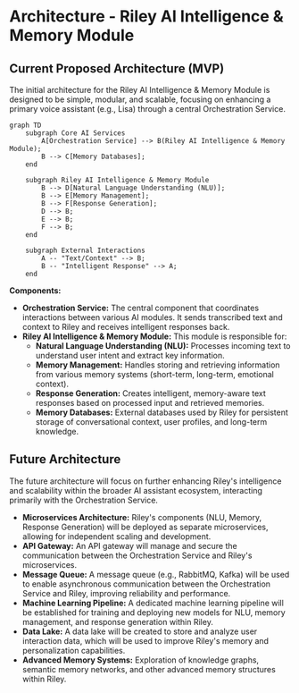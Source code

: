 # Architecture - Riley AI Intelligence & Memory Module

## Current Proposed Architecture (MVP)

The initial architecture for the Riley AI Intelligence & Memory Module is designed to be simple, modular, and scalable, focusing on enhancing a primary voice assistant (e.g., Lisa) through a central Orchestration Service.

```mermaid
graph TD
    subgraph Core AI Services
        A[Orchestration Service] --> B(Riley AI Intelligence & Memory Module);
        B --> C[Memory Databases];
    end

    subgraph Riley AI Intelligence & Memory Module
        B --> D[Natural Language Understanding (NLU)];
        B --> E[Memory Management];
        B --> F[Response Generation];
        D --> B;
        E --> B;
        F --> B;
    end

    subgraph External Interactions
        A -- "Text/Context" --> B;
        B -- "Intelligent Response" --> A;
    end
```

**Components:**

*   **Orchestration Service:** The central component that coordinates interactions between various AI modules. It sends transcribed text and context to Riley and receives intelligent responses back.
*   **Riley AI Intelligence & Memory Module:** This module is responsible for:
    *   **Natural Language Understanding (NLU):** Processes incoming text to understand user intent and extract key information.
    *   **Memory Management:** Handles storing and retrieving information from various memory systems (short-term, long-term, emotional context).
    *   **Response Generation:** Creates intelligent, memory-aware text responses based on processed input and retrieved memories.
    *   **Memory Databases:** External databases used by Riley for persistent storage of conversational context, user profiles, and long-term knowledge.

## Future Architecture

The future architecture will focus on further enhancing Riley's intelligence and scalability within the broader AI assistant ecosystem, interacting primarily with the Orchestration Service.

*   **Microservices Architecture:** Riley's components (NLU, Memory, Response Generation) will be deployed as separate microservices, allowing for independent scaling and development.
*   **API Gateway:** An API gateway will manage and secure the communication between the Orchestration Service and Riley's microservices.
*   **Message Queue:** A message queue (e.g., RabbitMQ, Kafka) will be used to enable asynchronous communication between the Orchestration Service and Riley, improving reliability and performance.
*   **Machine Learning Pipeline:** A dedicated machine learning pipeline will be established for training and deploying new models for NLU, memory management, and response generation within Riley.
*   **Data Lake:** A data lake will be created to store and analyze user interaction data, which will be used to improve Riley's memory and personalization capabilities.
*   **Advanced Memory Systems:** Exploration of knowledge graphs, semantic memory networks, and other advanced memory structures within Riley.